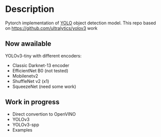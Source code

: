 # Description

Pytorch implementation of [YOLO](https://pjreddie.com/darknet/yolo/) object detection model.
This repo based on https://github.com/ultralytics/yolov3 work

## Now awailable

YOLOv3-tiny with different encoders:

- Classic Darknet-13 encoder
- EfficientNet B0 (not tested)
- Mobilenetv2
- ShuffleNet v2 (x1)
- SqueezeNet (need some work)

## Work in progress

- Direct convertion to OpenVINO
- YOLOv3
- YOLOv3-spp
- Examples
